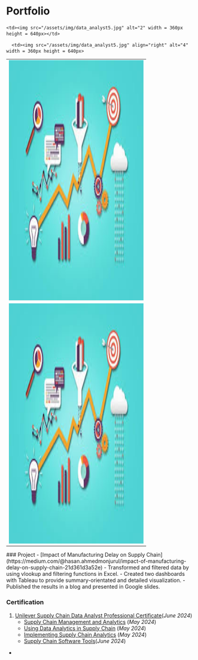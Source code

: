 # Portfolio
<table>
  <tr>
    <td> <img src="/assets/img/data_analyst5.jpg"  alt="1" width = 360px height = 640px ></td>

    <td><img src="/assets/img/data_analyst5.jpg" alt="2" width = 360px height = 640px></td>
   </tr> 
   <tr>
      <td><img src="/assets/img/data_analyst5.jpg" alt="3" width = 360px height = 640px></td>

      <td><img src="/assets/img/data_analyst5.jpg" align="right" alt="4" width = 360px height = 640px>
  </td>
  </tr>
</table>
### Project
- [Impact of Manufacturing Delay on Supply Chain](https://medium.com/@hasan.ahmedmonjurul/impact-of-manufacturing-delay-on-supply-chain-21d361d3a52e)
    - Transformed and filtered data by using vlookup and filtering functions in Excel.
    - Created two dashboards with Tableau to provide summary-orientated and detailed visualization.
    - Published the results in a blog and presented in Google slides.


### Certification
1. [Unilever Supply Chain Data Analyst Professional Certificate](/assets/img/P1.pdf)(_June 2024_) 
   * [Supply Chain Management and Analytics](/assets/img/C1.pdf) (_May 2024_)
   * [Using Data Analytics in Supply Chain](/assets/img/C1.pdf) (_May 2024_)
   * [Implementing Supply Chain Analytics](/assets/img/C3.pdf) (_May 2024_)
   * [Supply Chain Software Tools](/assets/img/C4.pdf)(_June 2024_)
     

- 
